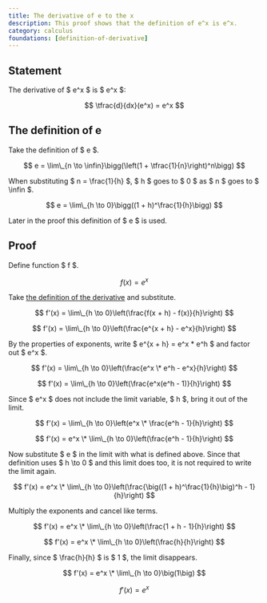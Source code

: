 ```yaml
---
title: The derivative of e to the x
description: This proof shows that the definition of e^x is e^x.
category: calculus
foundations: [definition-of-derivative]
---
```


## Statement

The derivative of $ e^x $ is $ e^x $:

$$ \tfrac{d}{dx}(e^x) = e^x $$

## The definition of e

Take the definition of $ e $.

$$ e = \lim\_{n \to \infin}\bigg(\left(1 + \tfrac{1}{n}\right)^n\bigg) $$

When substituting $ n = \frac{1}{h} $, $ h $ goes to $ 0 $ as $ n $ goes to $ \infin $.

$$ e = \lim\_{h \to 0}\bigg((1 + h)^\frac{1}{h}\bigg) $$

Later in the proof this definition of $ e $ is used.

## Proof

Define function $ f $.

$$ f(x) = e^x $$

Take [the definition of the derivative](/proofs/definition-of-derivative) and substitute.

$$ f'(x) = \lim\_{h \to 0}\left(\frac{f(x + h) - f(x)}{h}\right) $$

$$ f'(x) = \lim\_{h \to 0}\left(\frac{e^{x + h} - e^x}{h}\right) $$

By the properties of exponents, write $ e^{x + h} = e^x \* e^h $ and factor out $ e^x $.

$$ f'(x) = \lim\_{h \to 0}\left(\frac{e^x \* e^h - e^x}{h}\right) $$

$$ f'(x) = \lim\_{h \to 0}\left(\frac{e^x(e^h - 1)}{h}\right) $$

Since $ e^x $ does not include the limit variable, $ h $, bring it out of the limit.

$$ f'(x) = \lim\_{h \to 0}\left(e^x \* \frac{e^h - 1}{h}\right) $$

$$ f'(x) = e^x \* \lim\_{h \to 0}\left(\frac{e^h - 1}{h}\right) $$

Now substitute $ e $ in the limit with what is defined above. Since that definition uses $ h \to 0 $ and this limit does too, it is not required to write the limit again.

$$ f'(x) = e^x \* \lim\_{h \to 0}\left(\frac{\big((1 + h)^\frac{1}{h}\big)^h - 1}{h}\right) $$

Multiply the exponents and cancel like terms.

$$ f'(x) = e^x \* \lim\_{h \to 0}\left(\frac{1 + h - 1}{h}\right) $$

$$ f'(x) = e^x \* \lim\_{h \to 0}\left(\frac{h}{h}\right) $$

Finally, since $ \frac{h}{h} $ is $ 1 $, the limit disappears.

$$ f'(x) = e^x \* \lim\_{h \to 0}\big(1\big) $$

$$ f'(x) = e^x $$
